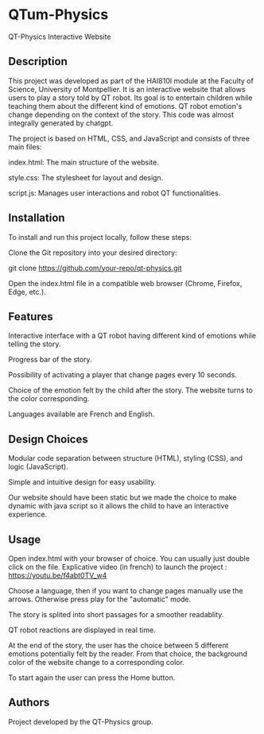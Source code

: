 # QTum-Physics

QT-Physics Interactive Website

## Description

This project was developed as part of the HAI810I module at the Faculty of Science, University of Montpellier.
It is an interactive website that allows users to play a story told by QT robot. Its goal is to entertain children while teaching them about the different kind of emotions. QT robot emotion's change depending on the context of the story. This code was almost integrally generated by chatgpt. 

The project is based on HTML, CSS, and JavaScript and consists of three main files:

index.html: The main structure of the website.

style.css: The stylesheet for layout and design.

script.js: Manages user interactions and robot QT functionalities.

## Installation

To install and run this project locally, follow these steps:

Clone the Git repository into your desired directory:

git clone https://github.com/your-repo/qt-physics.git

Open the index.html file in a compatible web browser (Chrome, Firefox, Edge, etc.).

## Features

Interactive interface with a QT robot having different kind of emotions while telling the story.

Progress bar of the story.

Possibility of activating a player that change pages every 10 seconds.

Choice of the emotion felt by the child after the story. The website turns to the color corresponding.

Languages available are French and English.

## Design Choices

Modular code separation between structure (HTML), styling (CSS), and logic (JavaScript).

Simple and intuitive design for easy usability.

Our website should have been static but we made the choice to make dynamic with java script so it allows the child to have an interactive experience.

## Usage


Open index.html with your browser of choice. You can usually just double click on the file.
Explicative video (in french) to launch the project : https://youtu.be/f4abt0TV_w4

Choose a language, then if you want to change pages manually use the arrows. Otherwise press play for the "automatic" mode.

The story is splited into short passages for a smoother readablity.

QT robot reactions are displayed in real time.

At the end of the story, the user has the choice between 5 different emotions potentially felt by the reader. From that choice, the background color of the website change to a corresponding color.

To start again the user can press the Home button. 

## Authors

Project developed by the QT-Physics group.
